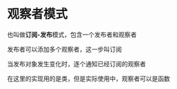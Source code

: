 # 观察者模式

也叫做**订阅-发布**模式，包含一个发布者和观察者

发布者可以添加多个观察者，这一步叫订阅

当发布对象发生变化时，逐个通知已经订阅的观察者

在这里的实现用的是类，但是实际使用中，观察者可以是函数
